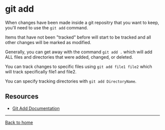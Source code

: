 # git add

When changes have been made inside a git repositry that you want to keep, you'll need to use the `git add` command.

Items that have not been "tracked" before will start to be tracked and all other changes will be marked as modified.

Generally, you can get away with the command `git add .` which will add ALL files and directories that were added, changed, or deleted.

You can track changes to specific files using `git add file1 file2` which will track specifically file1 and file2.

You can specify tracking directories with `git add DirectoryName`.



## Resources

- [Git Add Documentation](https://git-scm.com/docs/git-add)

---

[Back to home](../README.md)